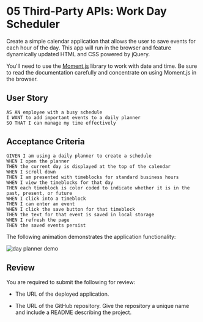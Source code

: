  # 05 Third-Party APIs: Work Day Scheduler

 Create a simple calendar application that allows the user to save events for each hour of the day. This app will run in the browser and feature dynamically updated HTML and CSS powered by jQuery.

 You'll need to use the [Moment.js](https://momentjs.com/) library to work with date and time. Be sure to read the documentation carefully and concentrate on using Moment.js in the browser.

 ## User Story

 ```
 AS AN employee with a busy schedule
 I WANT to add important events to a daily planner
 SO THAT I can manage my time effectively
 ```

 ## Acceptance Criteria

 ```
 GIVEN I am using a daily planner to create a schedule
 WHEN I open the planner
 THEN the current day is displayed at the top of the calendar
 WHEN I scroll down
 THEN I am presented with timeblocks for standard business hours
 WHEN I view the timeblocks for that day
 THEN each timeblock is color coded to indicate whether it is in the past, present, or future
 WHEN I click into a timeblock
 THEN I can enter an event
 WHEN I click the save button for that timeblock
 THEN the text for that event is saved in local storage
 WHEN I refresh the page
 THEN the saved events persist
 ```

 The following animation demonstrates the application functionality:

 ![day planner demo](./Assets/05-third-party-apis-homework-demo.gif)

 ## Review

 You are required to submit the following for review:

 * The URL of the deployed application.

 * The URL of the GitHub repository. Give the repository a unique name and include a README describing the project.
